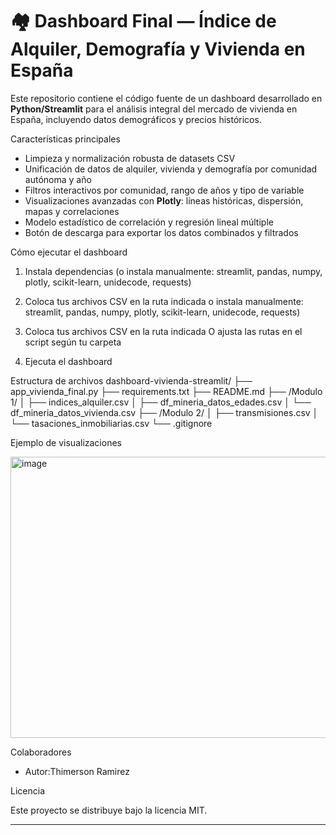 # 🏘️ Dashboard Final — Índice de Alquiler, Demografía y Vivienda en España

Este repositorio contiene el código fuente de un dashboard desarrollado en **Python/Streamlit** para el análisis integral del mercado de vivienda en España, incluyendo datos demográficos y precios históricos.

Características principales

- Limpieza y normalización robusta de datasets CSV
- Unificación de datos de alquiler, vivienda y demografía por comunidad autónoma y año
- Filtros interactivos por comunidad, rango de años y tipo de variable
- Visualizaciones avanzadas con **Plotly**: líneas históricas, dispersión, mapas y correlaciones
- Modelo estadístico de correlación y regresión lineal múltiple  
- Botón de descarga para exportar los datos combinados y filtrados

Cómo ejecutar el dashboard

1. Instala dependencias
(o instala manualmente: streamlit, pandas, numpy, plotly, scikit-learn, unidecode, requests)

2. Coloca tus archivos CSV en la ruta indicada o instala manualmente: streamlit, pandas, numpy, plotly, scikit-learn, unidecode, requests)

3. Coloca tus archivos CSV en la ruta indicada O ajusta las rutas en el script según tu carpeta

4. Ejecuta el dashboard

Estructura de archivos
dashboard-vivienda-streamlit/
├── app_vivienda_final.py
├── requirements.txt
├── README.md
├── /Modulo 1/
│ ├── indices_alquiler.csv
│ ├── df_mineria_datos_edades.csv
│ └── df_mineria_datos_vivienda.csv
├── /Modulo 2/
│ ├── transmisiones.csv
│ └── tasaciones_inmobiliarias.csv
└── .gitignore

Ejemplo de visualizaciones

<img width="827" height="450" alt="image" src="https://github.com/user-attachments/assets/cad107e2-7b9a-4bf6-bf85-81134293f4a7" />


Colaboradores

- Autor:Thimerson Ramirez  


Licencia

Este proyecto se distribuye bajo la licencia MIT.

---




